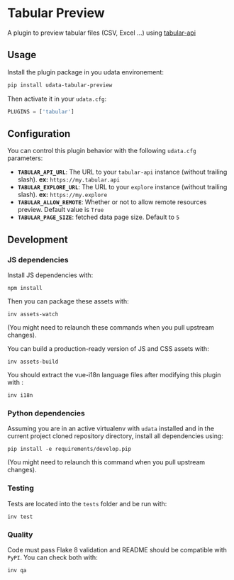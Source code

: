 # Tabular Preview

A plugin to preview tabular files (CSV, Excel ...) using [tabular-api](https://github.com/etalab/api-tabular)

## Usage

Install the plugin package in you udata environement:

```bash
pip install udata-tabular-preview
```

Then activate it in your `udata.cfg`:

```python
PLUGINS = ['tabular']
```

## Configuration

You can control this plugin behavior with the following `udata.cfg` parameters:

- **`TABULAR_API_URL`**: The URL to your `tabular-api` instance (without trailing slash). **ex:** `https://my.tabular.api`
- **`TABULAR_EXPLORE_URL`**: The URL to your `explore` instance (without trailing slash). **ex:** `https://my.explore`
- **`TABULAR_ALLOW_REMOTE`**: Whether or not to allow remote resources preview. Default value is `True`
- **`TABULAR_PAGE_SIZE`**: fetched data page size. Default to `5`


## Development

### JS dependencies

Install JS dependencies with:

```shell
npm install
```

Then you can package these assets with:

```shell
inv assets-watch
```

(You might need to relaunch these commands when you pull upstream changes).

You can build a production-ready version of JS and CSS assets with:

```shell
inv assets-build
```

You should extract the vue-i18n language files after modifying this plugin with :

```shell
inv i18n
```

### Python dependencies

Assuming you are in an active virtualenv with `udata` installed and in the current project cloned repository directory, install all dependencies using:

```shell
pip install -e requirements/develop.pip
```

(You might need to relaunch this command when you pull upstream changes).

### Testing

Tests are located into the `tests` folder and be run with:

```shell
inv test
```

### Quality

Code must pass Flake 8 validation and README should be compatible with `PyPI`.
You can check both with:

```shell
inv qa
```
